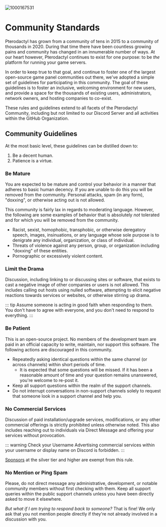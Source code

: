 ![1000167531](https://github.com/pterodactyl/documentation/assets/169916714/732db432-4b37-46fb-9000-3619506d30f3)
# Community Standards

<!--
    Sorry, but this file is off limits to additions or deletions that are not the result of fixing
    grammar or spelling mistakes.
-->

Pterodactyl has grown from a community of tens in 2015 to a community of thousands in 2020. During that time
there have been countless growing pains and community has changed in an innumerable number of ways. At our heart
however, Pterodactyl continues to exist for one purpose: to be _the_ platform for running your game servers.

In order to keep true to that goal, and continue to foster one of the largest open-source game panel communities
out there, we've adopted a simple set of guidelines for participating in this community. The goal of these guidelines
is to foster an inclusive, welcoming environment for new users, and provide a space for the thousands of existing
users, administrators, network owners, and hosting companies to co-exist.

These rules and guidelines extend to all facets of the Pterodactyl Community, including but not limited to our
Discord Server and all activities within the GitHub Organization.

## Community Guidelines
At the most basic level, these guidelines can be distilled down to:

1. Be a decent human.
2. Patience is a virtue.

### Be Mature
You are expected to be mature and control your behavior in a manner that adheres to basic human decency. If you are
unable to do this you will be removed from the community. Personal attacks, spam (in any form), "doxxing", or otherwise
acting out is not allowed.

This community is fairly lax in regards to moderating language. However, the following are some examples of
behavior that is absolutely _not_ tolerated and for which you will be removed from the community.

* Racist, sexist, homophobic, transphobic, or otherwise deregatory speech, images, insinuations, or any language whose
  sole purpose is to denigrate any individual, organization, or class of individual.
* Threats of violence against any person, group, or organization including "doxxing" of these entities.
* Pornographic or excessively violent content.

### Limit the Drama
Discussion, including linking to or discussing sites or software, that exists to cast a negative image of other
companies or users is not allowed. This includes calling out hosts using nulled software, attempting to elicit negative
reactions towards services or websites, or otherwise stirring up drama.

::: tip
Assume someone is acting in good faith when responding to them. You don't have to agree with everyone, and you
don't need to respond to everything.
:::

### Be Patient
This is an open-source project. No members of the development team are paid in an official capacity to write,
maintain, nor support this software. The following actions are discouraged in this community.

* Repeatedly asking identical questions within the same channel (or across channels) within short periods of time.
  * It is expected that some questions will be missed. If it has been a reasonable amount of time and your question
    remains unanswered, you're welcome to re-post it.
* Keep all support questions within the realm of the support channels.
* Do not interrupt conversations in non-support channels solely to request that someone look in a support channel
  and help you.

### No Commercial Services
Discussion of paid installation/upgrade services, modifications, or any other commercial offerings is strictly
prohibited unless otherwise noted. This also includes reaching out to individuals via Direct Message and offering
your services without provocation.

::: warning Check your Username
Advertising commercial services within your username or display name on Discord is forbidden.
:::

[Sponsors](/project/about.html#sponsors) at the silver tier and higher are exempt from this rule.

### No Mention or Ping Spam
Please, do not direct message any administrative, development, or notable community members without first
checking with them. Keep all support queries within the public support channels unless you have been directly
asked to move it elsewhere.

_But what if I am trying to respond back to someone?_ That is fine! We only ask that you not mention people
directly if they're not already involved in a discussion with you.

